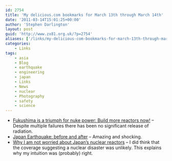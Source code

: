 ```yaml
---
id: 2754
title: 'My delicious.com bookmarks for March 13th through March 14th'
date: '2011-03-14T15:01:25+00:00'
author: 'Stephen Darlington'
layout: post
guid: 'http://www.zx81.org.uk/?p=2754'
aliases: ['/links/my-delicious-com-bookmarks-for-march-13th-through-march-14th.html']
categories:
    - Links
tags:
    - asia
    - Blog
    - earthquake
    - engineering
    - japan
    - Links
    - News
    - nuclear
    - Photography
    - safety
    - science
---
```


- [Fukushima is a triumph for nuke power: Build more reactors now!](http://www.theregister.co.uk/2011/03/14/fukushiima_analysis/) – Despite multiple failures there has been no significant release of radiation.
- [Japan Earthquake: before and after](http://www.abc.net.au/news/events/japan-quake-2011/beforeafter.htm) – Amazing and shocking.
- [Why I am not worried about Japan’s nuclear reactors](http://morgsatlarge.wordpress.com/2011/03/13/why-i-am-not-worried-about-japans-nuclear-reactors/) – I did think that the coverage suggesting a nuclear disaster was unlikely. This explains why my intuition was (probably) right.